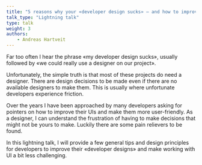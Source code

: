 ```yaml
---
title: "5 reasons why your «developer design sucks» – and how to improve it"
talk_type: "Lightning talk"
type: talk
weight: 3
authors:
    - Andreas Hartveit
---
```

Far too often I hear the phrase «my developer design sucks», usually followed by «we could really use a designer on our project». 

Unfortunately, the simple truth is that most of these projects do need a designer. There are design decisions to be made even if there are no available designers to make them. This is usually where unfortunate developers experience friction. 

Over the years I have been approached by many developers asking for pointers on how to improve their UIs and make them more user-friendly. As a designer, I can understand the frustration of having to make decisions that might not be yours to make. Luckily there are some pain relievers to be found. 

In this lightning talk, I will provide a few general tips and design principles for developers to improve their «developer designs» and make working with UI a bit less challenging. 
